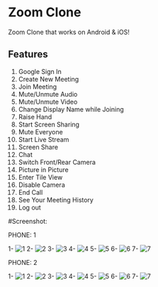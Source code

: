 # Zoom Clone

Zoom Clone that works on Android & iOS! 

## Features
1. Google Sign In
2. Create New Meeting
3. Join Meeting
4. Mute/Unmute Audio
5. Mute/Unmute Video
6. Change Display Name while Joining
7. Raise Hand
8. Start Screen Sharing
9. Mute Everyone
10. Start Live Stream
11. Screen Share
12. Chat
13. Switch Front/Rear Camera
14. Picture in Picture
15. Enter Tile View
16. Disable Camera
17. End Call
18. See Your Meeting History
19. Log out

#Screenshot:

PHONE: 1

1- ![1](https://user-images.githubusercontent.com/88116743/197459757-48d1a40d-ed20-4d98-b8c0-9a2454ba091d.PNG)
2- ![2](https://user-images.githubusercontent.com/88116743/197459779-4a787029-cb4f-4818-a890-3a9c91439889.jpeg)
3- ![3](https://user-images.githubusercontent.com/88116743/197459806-5094ec35-5cdc-47b3-bdfb-2c9105ed98e8.jpeg)
4- ![4](https://user-images.githubusercontent.com/88116743/197459853-986913d9-135c-412e-b1a2-9c01cd1faaee.jpeg)
5- ![5](https://user-images.githubusercontent.com/88116743/197459873-ff30c51c-f2ec-45b9-a993-da4b2a7217a7.jpeg)
6- ![6](https://user-images.githubusercontent.com/88116743/197459900-fbb32591-170f-4233-b7ff-b152b0c2e709.jpeg)
7- ![7](https://user-images.githubusercontent.com/88116743/197459929-2e92f28e-dfcc-4cce-a25a-b0def4135848.jpeg)

PHONE: 2

1- ![1](https://user-images.githubusercontent.com/88116743/197460035-4a9c78b8-43fa-40e5-8a2c-f4303bcf0735.PNG)
2- ![2](https://user-images.githubusercontent.com/88116743/197460047-6141b9fe-d888-4e4d-8029-f1e431549c4a.jpeg)
3- ![3](https://user-images.githubusercontent.com/88116743/197460062-aec33f65-fd59-40a4-97c7-aa2c531bb5d7.jpeg)
4- ![4](https://user-images.githubusercontent.com/88116743/197460084-b81c4f81-430d-4e19-a187-5fe6903a8978.jpeg)
5- ![5](https://user-images.githubusercontent.com/88116743/197460105-143c612b-78ee-4af4-b827-53f9db2e411e.jpeg)
6- ![6](https://user-images.githubusercontent.com/88116743/197460128-664293f3-667c-4706-836a-e3ccfb881e0f.jpeg)
7- ![7](https://user-images.githubusercontent.com/88116743/197460151-4638d7fd-aa82-4d66-94c6-da02b2e2be60.jpeg)


